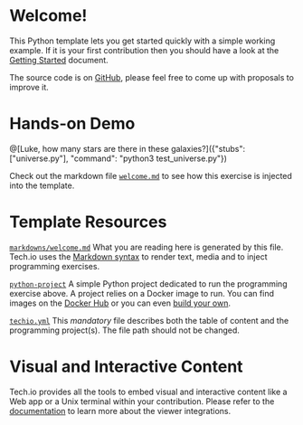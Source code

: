 # Welcome!

This Python template lets you get started quickly with a simple working
example. If it is your first contribution then you should have a look at the
[Getting Started](https://tech.io/doc/getting-started-create-playground)
document.


The source code is on [GitHub](https://github.com/TechDotIO/python-template),
please feel free to come up with proposals to improve it.

# Hands-on Demo

@[Luke, how many stars are there in these galaxies?]({"stubs": ["universe.py"],
"command": "python3 test_universe.py"})

Check out the markdown file
[`welcome.md`](https://github.com/TechDotIO/python-template/blob/master/markdowns/welcome.md)
to see how this exercise is injected into the template.

# Template Resources

[`markdowns/welcome.md`](https://github.com/TechDotIO/python-template/blob/master/markdowns/welcome.md)
What you are reading here is generated by this file. Tech.io uses the [Markdown
syntax](https://tech.io/doc/reference-markdowns) to render text, media and to
inject programming exercises.


[`python-project`](https://github.com/TechDotIO/python-template/tree/master/python-project)
A simple Python project dedicated to run the programming exercise above. A
project relies on a Docker image to run. You can find images on the [Docker
Hub](https://hub.docker.com/explore/) or you can even [build your
own](https://tech.io/doc/reference-runner).


[`techio.yml`](https://github.com/TechDotIO/python-template/blob/master/techio.yml)
This *mandatory* file describes both the table of content and the programming
project(s). The file path should not be changed.


# Visual and Interactive Content

Tech.io provides all the tools to embed visual and interactive content like a
Web app or a Unix terminal within your contribution. Please refer to the
[documentation](https://tech.io/doc) to learn more about the viewer
integrations.
